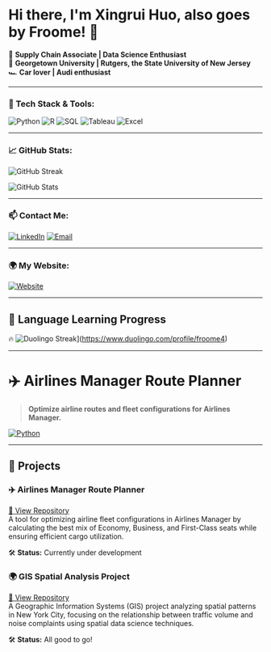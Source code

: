 # Hi there, I'm Xingrui Huo, also goes by Froome! 👋

🚀 **Supply Chain Associate | Data Science Enthusiast**  
📍 **Georgetown University | Rutgers, the State University of New Jersey**  
🏎 **Car lover | Audi enthusiast**  

---

### 🔧 Tech Stack & Tools:
![Python](https://img.shields.io/badge/Python-FFD43B?style=for-the-badge&logo=python&logoColor=blue)
![R](https://img.shields.io/badge/R-276DC3?style=for-the-badge&logo=r&logoColor=white)
![SQL](https://img.shields.io/badge/SQL-4479A1?style=for-the-badge&logo=postgresql&logoColor=white)
![Tableau](https://img.shields.io/badge/Tableau-E97627?style=for-the-badge&logo=Tableau&logoColor=white)
![Excel](https://img.shields.io/badge/Microsoft_Excel-217346?style=for-the-badge&logo=microsoft-excel&logoColor=white)

---

### 📈 GitHub Stats:
![GitHub Streak](https://github-readme-streak-stats.herokuapp.com/?user=froomebeibei79&theme=tokyonight)

![GitHub Stats](https://github-readme-stats.vercel.app/api?username=froomebeibei79&show_icons=true&theme=tokyonight)

---

### 📫 Contact Me:
[![LinkedIn](https://img.shields.io/badge/LinkedIn-0077B5?style=for-the-badge&logo=linkedin&logoColor=white)](https://www.linkedin.com/in/xingrui-huo-394b51204/)
[![Email](https://img.shields.io/badge/Email-D14836?style=for-the-badge&logo=gmail&logoColor=white)](mailto:froomehuo@gmail.com)

---
### 🌍 My Website:
[![Website](https://img.shields.io/badge/Website-Visit%20Now-0A66C2?style=for-the-badge&logo=google-chrome&logoColor=white)](https://xingrui74froome.georgetown.domains/_site/index.html)

---
## 🌱 Language Learning Progress
🔥 ![Duolingo Streak](https://dcbadge.vercel.app/api/duolingo/your_duolingo_username?style=flat)](https://www.duolingo.com/profile/froome4)


---
# ✈️ Airlines Manager Route Planner
> **Optimize airline routes and fleet configurations for Airlines Manager.**

[![Python](https://img.shields.io/badge/Python-3.8%2B-blue)](https://www.python.org/)

---

## 🚀 Projects

### ✈️ Airlines Manager Route Planner  
[🔗 View Repository](https://github.com/FroomeBeibei79/Airlines_Manager_route_planner)  
A tool for optimizing airline fleet configurations in Airlines Manager by calculating the best mix of Economy, Business, and First-Class seats while ensuring efficient cargo utilization.  

🛠 **Status:** Currently under development  

### 🌍 GIS Spatial Analysis Project  
[🔗 View Repository](https://github.com/FroomeBeibei79/gis_project)  
A Geographic Information Systems (GIS) project analyzing spatial patterns in New York City, focusing on the relationship between traffic volume and noise complaints using spatial data science techniques.

🛠 **Status:** All good to go!



